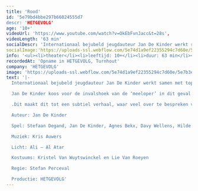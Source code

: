 ```yaml
---
title: 'Rood'
id: '5e79bd4bbe297b66024555d7
descr: 'HETGEVOLG'
age: '10+'
videoUrl: 'https://www.youtube.com/watch?v=OkEbFvnJacc&t=28s',
videoLength: '63 min'
socialDescr: 'Internationaal bejubeld jeugdauteur Jan De Kinder werkt samen met topacteur Stefaan Degand en regisseur Stefan Perceval aan een organisch verhaal over pesten.Jan De Kinder koos voor de invalshoek van de ‘meeloper’ in dit geval een naamloze ik, die min of meer ongewild en onschuldig de aanzet geeft voor het pesten. In de theatrale vertaling van deze internationale bestseller gaan de makers opzoek naar hoe mensen in de schoenen kunnen staan van een getuige van een soort wreedheid die vast vaker op plaatsen voorkomen dan volwassenen zich willen inbeelden.Dit maakt dit tot een subtiel verhaal, waar veel over te bespreken valt en dus is ROOD een waardevolle bijdrage aan het debat over pesten, aan het debat over de verantwoordelijkheid van elke betrokken partij en over het hoe pesten te stoppen is.'
socialImage:'https://uploads-ssl.webflow.com/5e74d1a9ef22355294c7d60e/5e79bc80c06c71269fb1a2f9_hetgevolg_rood.jpg'
info: '<ul><li>theater</li><li>leeftijd: 10+</li><li>duur: 63 min</li><li>taal: Nederlands</li><li><a href="http://www.hetgevolg.be" target="_blank">HETGEVOLG</a></li></ul><p>‍</p>'
recordedAt: 'Opname in HETGEVOLG, Turnhout'
company: 'HETGEVOLG'
image: 'https://uploads-ssl.webflow.com/5e74d1a9ef22355294c7d60e/5e7b3e5c7b2d23ed8a0bf517_Rood.jpg'
text: '|-
  Internationaal bejubeld jeugdauteur Jan De Kinder werkt samen met topacteur Stefaan Degand en regisseur Stefan Perceval aan een organisch verhaal over pesten.

  Jan De Kinder koos voor de invalshoek van de ‘meeloper’ in dit geval een naamloze ik, die min of meer ongewild en onschuldig de aanzet geeft voor het pesten. In de theatrale vertaling van deze internationale bestseller gaan de makers opzoek naar hoe mensen in de schoenen kunnen staan van een getuige van een soort wreedheid die vast vaker op plaatsen voorkomen dan volwassenen zich willen inbeelden

  .Dit maakt dit tot een subtiel verhaal, waar veel over te bespreken valt en dus is ROOD een waardevolle bijdrage aan het debat over pesten, aan het debat over de verantwoordelijkheid van elke betrokken partij en over het hoe pesten te stoppen is.

  Auteur: Jan De Kinder

  Spel: Stefaan Degand, Jan De Kinder, Agnes Bekx, Davy Wellens, Hilde Eykens, Rita Scheyltjens, Tom Bernaerts, Dirk Van Bladel, Ellen Damen, Rita Goossens, Carina Geerts, Emilia Van Sweeveldt, Naqib Yaqoobi, Char Lee en Roxanne Mees

  Muziek: Kris Auwers

  Licht: Ali – Al Atar

  Kostuums: Kristel Van Wuytswinckel en Lie Van Roeyen

  Regie: Stefan Perceval

  Productie: HETGEVOLG'
---
```

